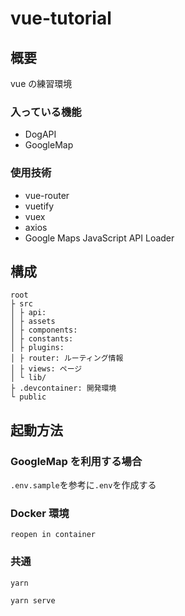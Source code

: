# vue-tutorial

## 概要

vue の練習環境

### 入っている機能

- DogAPI
- GoogleMap

### 使用技術

- vue-router
- vuetify
- vuex
- axios
- Google Maps JavaScript API Loader

## 構成

```
root
├ src
│ ├ api:
│ ├ assets
│ ├ components:
│ ├ constants:
│ ├ plugins:
│ ├ router: ルーティング情報
│ ├ views: ページ
│ └ lib/
├ .devcontainer: 開発環境
└ public
```

## 起動方法

### GoogleMap を利用する場合

`.env.sample`を参考に`.env`を作成する

### Docker 環境

`reopen in container`

### 共通

`yarn`

`yarn serve`
